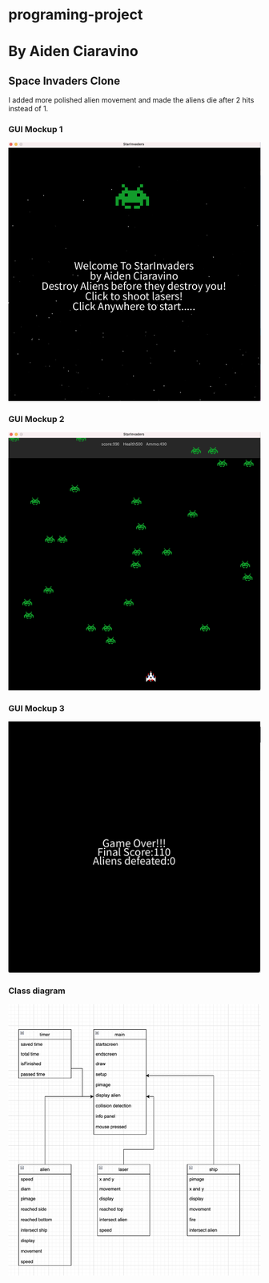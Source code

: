 # programing-project
# By Aiden Ciaravino
## Space Invaders Clone

I added more polished alien movement and made the aliens die after 2 hits instead of 1.

### GUI Mockup 1
![startscreen](images/start.png)
### GUI Mockup 2
![Alien](images/sic.png)
### GUI Mockup 3
![endscreen](images/endscr.png)
### Class diagram
![Class Diagram](images/starinvad.png)
